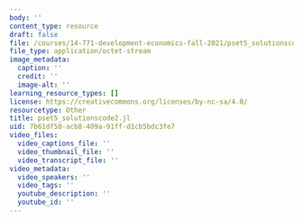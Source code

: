 ```yaml
---
body: ''
content_type: resource
draft: false
file: /courses/14-771-development-economics-fall-2021/pset5_solutionscode2.jl
file_type: application/octet-stream
image_metadata:
  caption: ''
  credit: ''
  image-alt: ''
learning_resource_types: []
license: https://creativecommons.org/licenses/by-nc-sa/4.0/
resourcetype: Other
title: pset5_solutionscode2.jl
uid: 7b61df50-acb8-409a-91ff-d1cb5bdc3fe7
video_files:
  video_captions_file: ''
  video_thumbnail_file: ''
  video_transcript_file: ''
video_metadata:
  video_speakers: ''
  video_tags: ''
  youtube_description: ''
  youtube_id: ''
---
```

